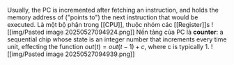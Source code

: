 Usually, the PC is incremented after fetching an instruction, and holds the memory address of ("points to") the next instruction that would be executed. Là một bộ phận trong [[CPU]], thuộc nhóm các [[Register]]s
![[img/Pasted image 20250527094924.png]]
Nền tảng của PC là **counter**: a sequential chip whose state is an integer number that increments every time unit, effecting the function $out(t) = out(t - 1) + c$, where c is typically 1.
![[img/Pasted image 20250527094939.png]]